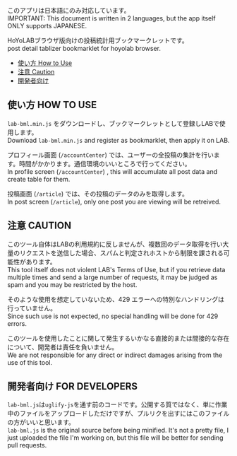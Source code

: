 このアプリは日本語にのみ対応しています。<br>
IMPORTANT: This document is written in 2 languages, but the app itself ONLY supports JAPANESE.

HoYoLABブラウザ版向けの投稿統計用ブックマークレットです。<br>
post detail tablizer bookmarklet for hoyolab browser.

- [使い方 How to Use](#使い方-how-to-use)
- [注意 Caution](#注意-caution)
- [開発者向け](#開発者向け-for-developers)


## 使い方 HOW TO USE
`lab-bml.min.js` をダウンロードし、ブックマークレットとして登録しLABで使用します。<br>
Download `lab-bml.min.js` and register as bookmarklet, then apply it on LAB.

プロフィール画面 (`/accountCenter`) では、ユーザーの全投稿の集計を行います。時間がかかります。通信環境のいいところで行ってください。<br>
In profile screen (`/accountCenter`) , this will accumulate all post data and create table for them. 

投稿画面 (`/article`) では、その投稿のデータのみを取得します。<br>
In post screen (`/article`), only one post you are viewing will be retreived.

## 注意 CAUTION
このツール自体はLABの利用規約に反しませんが、複数回のデータ取得を行い大量のリクエストを送信した場合、スパムと判定されホストから制限を課される可能性があります。<br>
This tool itself does not violent LAB's Terms of Use, but if you retrieve data multiple times and send a large number of requests, it may be judged as spam and you may be restricted by the host.

そのような使用を想定していないため、429 エラーへの特別なハンドリングは行っていません。<br>
Since such use is not expected, no special handling will be done for 429 errors.

このツールを使用したことに関して発生するいかなる直接的または間接的な存在について、開発者は責任を負いません。<br>
We are not responsible for any direct or indirect damages arising from the use of this tool.

## 開発者向け FOR DEVELOPERS
`lab-bml.js`は`uglify-js`を通す前のコードです。公開する質ではなく、単に作業中のファイルをアップロードしただけですが、プルリクを出すにはこのファイルの方がいいと思います。<br>
`lab-bml.js` is the original source before being minified. It's not a pretty file, I just uploaded the file I'm working on, but this file will be better for sending pull requests.

